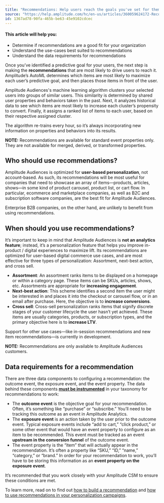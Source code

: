```yaml
---
title: "Recommendations: Help users reach the goals you've set for them"
source: "https://help.amplitude.com/hc/en-us/articles/360059624172-Recommendations-Help-users-reach-the-goals-you-ve-set-for-them"
id: 1367ad78-90fa-465b-be63-45e9102cdcec
---
```


#### This article will help you:

* Determine if recommendations are a good fit for your organization
* Understand the use-cases best suited to recommendations
* Understand the data requirements for recommendations

Once you’ve identified a predictive goal for your users, the next step is making the **recommendations** that are most likely to drive users to reach it. Amplitude’s AutoML determines which items are most likely to maximize each user’s predictive goal, and then places those items in front of the user.

Amplitude Audiences's machine learning algorithm clusters your selected users into groups of similar users. This similarity is determined by shared user properties and behaviors taken in the past. Next, it analyzes historical data to see which items are most likely to increase each cluster’s propensity to convert. Finally, it assigns a ranked list of items to each user, based on their respective assigned cluster.

The algorithm re-trains every hour, so it’s always incorporating new information on properties and behaviors into its results.

**NOTE:** Recommendations are available for standard event properties only. They are not available for merged, derived, or transformed properties.

## Who should use recommendations?

Amplitude Audiences is optimized for **user-based personalization**, not account-based. As such, its recommendations will be most useful for companies that need to showcase an array of items—products, articles, shows—in some kind of product carousel, product list, or cart flow. In particular, ecommerce and marketplace companies, as well as B2C and subscription software companies, are the best fit for Amplitude Audiences.

Enterprise B2B companies, on the other hand, are unlikely to benefit from using recommendations.

## When should you use recommendations?

It’s important to keep in mind that Amplitude Audiences is **not an analytics feature**; instead, it’s a personalization feature that helps you improve in-product / digital experiences to maximize lift. Its recommendations are optimized for user-based digital commerce use cases, and are most effective for three types of personalization: Assortment, next-best action, and cross sell.

* **Assortment**: An assortment ranks items to be displayed on a homepage or within a category page. These items can be SKUs, articles, shows, etc. Assortments are appropriate for **increasing engagement**.
* **Next-best action**: This scheme identifies a second item the user might be interested in and places it into the checkout or carousel flow, or in an email after purchase. Here, the objective is to **increase conversions**.
* **Cross sell**: Cross-sell personalization ranks items that signify discrete stages of your customer lifecycle the user hasn’t yet achieved. These items are usually categories, products, or subscription types, and the primary objective here is to **increase LTV**.

Support for other use cases—like in-session recommendations and new item recommendations—is currently in development.

**NOTE:** Recommendations are only available to Amplitude Audiences customers.

## Data requirements for a recommendation

There are three data components to configuring a recommendation: the outcome event, the exposure event, and the event property. The data behind these components [**must be instrumented**](https://help.amplitude.com/hc/en-us/articles/360000748812) in your taxonomy for recommendations to work:

* The **outcome event** is the objective goal for your recommendation. Often, it’s something like “purchase” or “subscribe.” You’ll need to be tracking this outcome as an event in Amplitude Analytics.
* The **exposure event** is an action taken by the user prior to the outcome event. Typical exposure events include “add to cart,” “click product,” or some other event that would have an event property to configure as an item to be recommended. This event must be tracked as an event **upstream in the conversion funnel** of the outcome event.
* The event property is the “item” that will actually appear in the recommendation. It’s often a property like “SKU,” “ID,” “name,” “category,” or “brand.” In order for your recommendation to work, you’ll have to be storing this information as an **event property on the exposure event**.

It’s recommended that you work closely with your Amplitude CSM to ensure these conditions are met.

To learn more, read on to find out [how to build a recommendation](/cdp/audiences/recommendations-build) and [how to use recommendations in your personalization campaigns](/cdp/audiences/recommendations-use).
